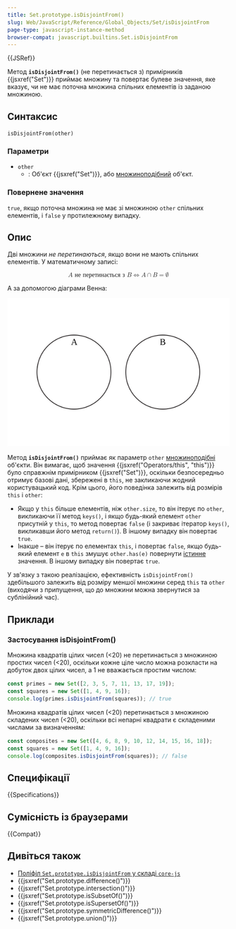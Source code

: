 ```yaml
---
title: Set.prototype.isDisjointFrom()
slug: Web/JavaScript/Reference/Global_Objects/Set/isDisjointFrom
page-type: javascript-instance-method
browser-compat: javascript.builtins.Set.isDisjointFrom
---
```


{{JSRef}}

Метод **`isDisjointFrom()`** (не перетинається з) примірників {{jsxref("Set")}} приймає множину та повертає булеве значення, яке вказує, чи не має поточна множина спільних елементів із заданою множиною.

## Синтаксис

```js-nolint
isDisjointFrom(other)
```

### Параметри

- `other`
  - : Об'єкт {{jsxref("Set")}}, або [множиноподібний](/uk/docs/Web/JavaScript/Reference/Global_Objects/Set#mnozhynopodibni-obiekty) об'єкт.

### Повернене значення

`true`, якщо поточна множина не має зі множиною `other` спільних елементів, і `false` у протилежному випадку.

## Опис

Дві множини _не перетинаються_, якщо вони не мають спільних елементів. У математичному записі:

<!-- prettier-ignore-start -->
<math display="block">
  <semantics><mrow><mi>A</mi><mtext>&nbsp;не перетинається з&nbsp;</mtext><mi>B</mi><mo stretchy="false">⇔</mo><mi>A</mi><mo>∩</mo><mi>B</mi><mo>=</mo><mi>∅</mi></mrow><annotation encoding="TeX">A\text{ не перетинається з }B \Leftrightarrow A\cap B = \empty</annotation></semantics>
</math>
<!-- prettier-ignore-end -->

А за допомогою діаграми Венна:

![Діаграма Венна з двома колами. A та B не перетинаються, тому що ці кола не мають області накладання.](diagram.svg)

Метод **`isDisjointFrom()`** приймає як параметр `other` [множиноподібні](/uk/docs/Web/JavaScript/Reference/Global_Objects/Set#mnozhynopodibni-obiekty) об'єкти. Він вимагає, щоб значення {{jsxref("Operators/this", "this")}} було справжнім примірником {{jsxref("Set")}}, оскільки безпосередньо отримує базові дані, збережені в `this`, не закликаючи жодний користувацький код. Крім цього, його поведінка залежить від розмірів `this` і `other`:

- Якщо у `this` більше елементів, ніж `other.size`, то він ітерує по `other`, викликаючи її метод `keys()`, і якщо будь-який елемент `other` присутній у `this`, то метод повертає `false` (і закриває ітератор `keys()`, викликавши його метод `return()`). В іншому випадку він повертає `true`.
- Інакше – він ітерує по елементах `this`, і повертає `false`, якщо будь-який елемент `e` в `this` змушує `other.has(e)` повернути [істинне](/uk/docs/Glossary/Truthy) значення. В іншому випадку він повертає `true`.

У зв'язку з такою реалізацією, ефективність `isDisjointFrom()` здебільшого залежить від розміру меншої множини серед `this` та `other` (виходячи з припущення, що до множини можна звернутися за сублінійний час).

## Приклади

### Застосування isDisjointFrom()

Множина квадратів цілих чисел (<20) не перетинається з множиною простих чисел (<20), оскільки кожне ціле число можна розкласти на добуток двох цілих чисел, а 1 не вважається простим числом:

```js
const primes = new Set([2, 3, 5, 7, 11, 13, 17, 19]);
const squares = new Set([1, 4, 9, 16]);
console.log(primes.isDisjointFrom(squares)); // true
```

Множина квадратів цілих чисел (<20) перетинається з множиною складених чисел (<20), оскільки всі непарні квадрати є складеними числами за визначенням:

```js
const composites = new Set([4, 6, 8, 9, 10, 12, 14, 15, 16, 18]);
const squares = new Set([1, 4, 9, 16]);
console.log(composites.isDisjointFrom(squares)); // false
```

## Специфікації

{{Specifications}}

## Сумісність із браузерами

{{Compat}}

## Дивіться також

- [Поліфіл `Set.prototype.isDisjointFrom` у складі `core-js`](https://github.com/zloirock/core-js#new-set-methods)
- {{jsxref("Set.prototype.difference()")}}
- {{jsxref("Set.prototype.intersection()")}}
- {{jsxref("Set.prototype.isSubsetOf()")}}
- {{jsxref("Set.prototype.isSupersetOf()")}}
- {{jsxref("Set.prototype.symmetricDifference()")}}
- {{jsxref("Set.prototype.union()")}}
